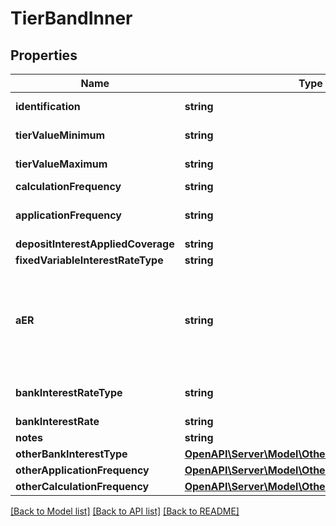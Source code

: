 # TierBandInner

## Properties
Name | Type | Description | Notes
------------ | ------------- | ------------- | -------------
**identification** | **string** | Unique and unambiguous identification of a  Tier Band for a BCA. | [optional] 
**tierValueMinimum** | **string** | Minimum deposit value for which the credit interest tier applies. | 
**tierValueMaximum** | **string** | Maximum deposit value for which the credit interest tier applies. | [optional] 
**calculationFrequency** | **string** | How often is credit interest calculated for the account. | [optional] 
**applicationFrequency** | **string** | How often is interest applied to the BCA for this tier/band i.e. how often the financial institution pays accumulated interest to the customer&#39;s BCA. | 
**depositInterestAppliedCoverage** | **string** | Amount on which Interest applied. | [optional] 
**fixedVariableInterestRateType** | **string** | Type of interest rate, Fixed or Variable | 
**aER** | **string** | The annual equivalent rate (AER) is interest that is calculated under the assumption that any interest paid is combined with the original balance and the next interest payment will be based on the slightly higher account balance. Overall, this means that interest can be compounded several times in a year depending on the number of times that interest payments are made.   Read more: Annual Equivalent Rate (AER) http://www.investopedia.com/terms/a/aer.asp#ixzz4gfR7IO1A | 
**bankInterestRateType** | **string** | Interest rate types, other than AER, which financial institutions may use to describe the annual interest rate payable to the BCA. | [optional] 
**bankInterestRate** | **string** | Bank Interest for the BCA product | [optional] 
**notes** | **string** | Optional additional notes to supplement the Tier Band details | [optional] 
**otherBankInterestType** | [**OpenAPI\Server\Model\OtherBankInterestType**](OtherBankInterestType.md) |  | [optional] 
**otherApplicationFrequency** | [**OpenAPI\Server\Model\OtherApplicationFrequency**](OtherApplicationFrequency.md) |  | [optional] 
**otherCalculationFrequency** | [**OpenAPI\Server\Model\OtherCalculationFrequency**](OtherCalculationFrequency.md) |  | [optional] 

[[Back to Model list]](../README.md#documentation-for-models) [[Back to API list]](../README.md#documentation-for-api-endpoints) [[Back to README]](../README.md)


